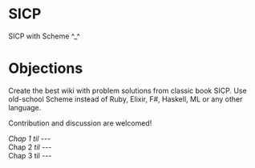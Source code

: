 # SICP
SICP with Scheme ^_^

# Objections

Create the best wiki with problem solutions from classic book SICP. Use old-school Scheme instead of Ruby, Elixir, F#, Haskell, ML or any other language.

Contribution and discussion are welcomed!

<i>Chap 1 til ---</i><br />
Chap 2 <i>til ---</i><br />
Chap 3 til ---<br />

